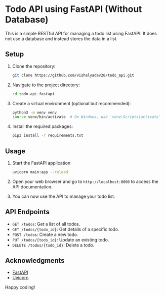 # Todo API using FastAPI (Without Database)

This is a simple RESTful API for managing a todo list using FastAPI. It does not use a database and instead stores the data in a list.

## Setup

1. Clone the repository:
   ```bash
   git clone https://github.com/vishalyadav28/todo_api.git
   ```

2. Navigate to the project directory:
   ```bash
   cd todo-api-fastapi
   ```

3. Create a virtual environment (optional but recommended):
   ```bash
   python3 -m venv venv
   source venv/bin/activate  # On Windows, use `venv\Scripts\activate`
   ```

4. Install the required packages:
   ```bash
   pip3 install -r requirements.txt
   ```

## Usage

1. Start the FastAPI application:
   ```bash
   uvicorn main:app --reload
   ```

2. Open your web browser and go to `http://localhost:8000` to access the API documentation.

3. You can now use the API to manage your todo list.

## API Endpoints

- `GET /todos`: Get a list of all todos.
- `GET /todos/{todo_id}`: Get details of a specific todo.
- `POST /todos`: Create a new todo.
- `PUT /todos/{todo_id}`: Update an existing todo.
- `DELETE /todos/{todo_id}`: Delete a todo.


## Acknowledgments

- [FastAPI](https://fastapi.tiangolo.com/)
- [Uvicorn](https://www.uvicorn.org/)



Happy coding!
